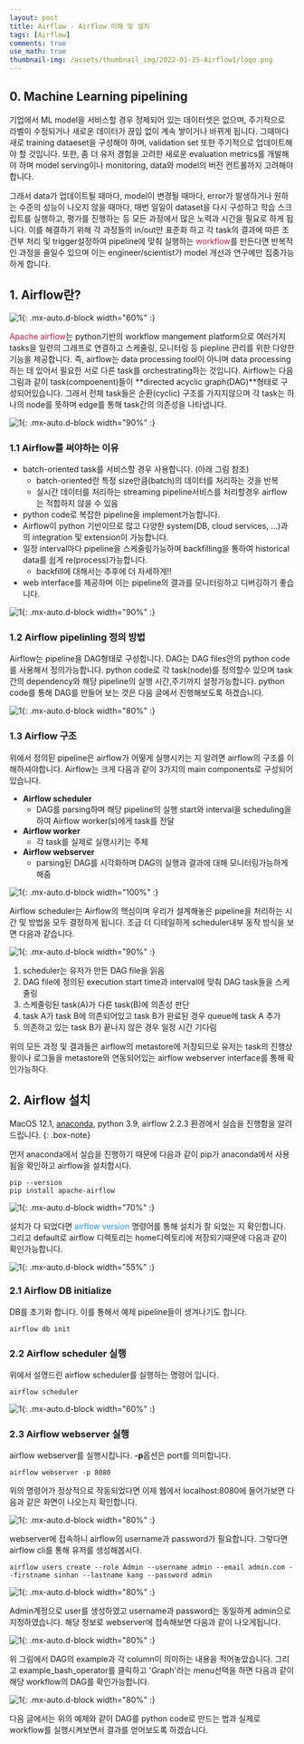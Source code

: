 ```yaml
---
layout: post
title: Airflow - Airflow 이해 및 설치
tags: [Airflow]
comments: true
use_math: true
thumbnail-img: /assets/thumbnail_img/2022-01-25-Airflow1/logo.png
---
```



## 0. Machine Learning pipelining
기업에서 ML model을 서비스할 경우 정제되어 있는 데이터셋은 없으며, 주기적으로 라벨이 수정되거나 새로운 데이터가 끊임 없이 계속 쌓이거나 바뀌게 됩니다. 그때마다 새로 training dataeset을 구성해야 하며, validation set 또한 주기적으로 업데이트해야 할 것입니다. 또한, 좀 더 유저 경험을 고려한 새로운 evaluation metrics를 개발해야 하며 model serving이나 monitoring, data와 model의 버전 컨트롤까지 고려해야합니다. 

그래서 data가 업데이트될 때마다, model이 변경될 때마다, error가 발생하거나 원하는 수준의 성능이 나오지 않을 때마다, 매번 일일이 dataset을 다시 구성하고 학습 스크립트를 실행하고, 평가를 진행하는 등 모든 과정에서 많은 노력과 시간을 필요로 하게 됩니다. 이를 해결하기 위해 각 과정들의 in/out만 표준화 하고 각 task의 결과에 따른 조건부 처리 및 trigger설정하여 pipeline에 맞춰 실행하는 <span style="color:Crimson">workflow</span>를 만든다면 반복적인 과정을 줄일수 있으며 이는 engineer/scientist가 model 개선과 연구에만 집중가능하게 합니다.



## 1. Airflow란?

![1](https://da2so.github.io/assets/post_img/2022-01-25-Airflow1/1.png){: .mx-auto.d-block width="60%" :}

<span style="color:Crimson">Apache airflow</span>는 python기반의 workflow mangement platform으로 여러가지 tasks을 일련의 그래프로 연결하고 스케줄링, 모니터링 등 piepline 관리를 위한 다양한 기능을 제공합니다. 즉, airflow는 data processing tool이 아니며 data processing하는 데 있어서 필요한 서로 다른 task를 orchestrating하는 것입니다. Airflow는 다음 그림과 같이 task(compoenent)들이 **directed acyclic graph(DAG)**형태로 구성되어있습니다. 그래서 전체 task들은 순환(cyclic) 구조를 가지지않으며 각 task는 하나의 node를 뜻하며 edge를 통해 task간의 의존성을 나타냅니다.


![1](https://da2so.github.io/assets/post_img/2022-01-25-Airflow1/2.png){: .mx-auto.d-block width="90%" :}


### 1.1 Airflow를 써야하는 이유

- batch-oriented task를 서비스할 경우 사용합니다. (아래 그림 참조)
  - batch-oriented란 특정 size만큼(batch)의 데이터를 처리하는 것을 반복
  - 실시간 데이터를 처리하는 streaming pipeline서비스를 처리할경우 airflow는 적합하지 않을 수 있음
- python code로 복잡한 pipeline을 implement가능합니다.
- Airflow이 python 기반이므로 많고 다양한 system(DB, cloud services, ...)과의 integration 및 extension이 가능합니다.
- 일정 interval마다 pipeline을 스케줄링가능하며 backfilling을 통하여 historical data를 쉽게 re(process)가능합니다.
  - backfill에 대해서는 추후에 더 자세하게!!
- web interface를 제공하며 이는 pipeline의 결과를 모니터링하고 디버깅하기 좋습니다. 

![1](https://da2so.github.io/assets/post_img/2022-01-25-Airflow1/3.png){: .mx-auto.d-block width="90%" :}



### 1.2 Airflow pipelinling 정의 방법

Airflow는 pipeline을 DAG형태로 구성합니다. DAG는 DAG files안의 python code를 사용해서 정의가능합니다. python code로 각 task(node)를 정의할수 있으며 task간의 dependency와 해당 pipeline의 실행 시간,주기까지 설정가능합니다. python code를 통해 DAG를 만들어 보는 것은 다음 글에서 진행해보도록 하겠습니다.

![1](https://da2so.github.io/assets/post_img/2022-01-25-Airflow1/4.png){: .mx-auto.d-block width="80%" :}


### 1.3 Airflow 구조

위에서 정의된 pipeline은 airflow가 어떻게 실행시키는 지 알려면 airflow의 구조를 이해하셔야합니다. Airflow는 크게 다음과 같이 3가지의 main components로 구성되어있습니다.

- **Airflow scheduler**
  - DAG를 parsing하며 해당 pipeline의 실행 start와 interval을 scheduling을 하여 Airflow worker(s)에게 task를 전달
- **Airflow worker**
  - 각 task를 실제로 실행시키는 주체
- **Airflow webserver**
  - parsing된 DAG를 시각화하며 DAG의 실행과 결과에 대해 모니터링가능하게 해줌


![1](https://da2so.github.io/assets/post_img/2022-01-25-Airflow1/5.png){: .mx-auto.d-block width="100%" :}

Airflow scheduler는 Airflow의 핵심이며 우리가 설계해놓은 pipeline을 처리하는 시간 및 방법을 모두 결정하게 됩니다. 조금 더 디테일하게 scheduler내부 동작 방식을 보면 다음과 같습니다. 

![1](https://da2so.github.io/assets/post_img/2022-01-25-Airflow1/6.png){: .mx-auto.d-block width="90%" :}


1. scheduler는 유저가 만든 DAG file을 읽음
2. DAG file에 정의된 execution start time과 interval에 맞춰 DAG task들을 스케줄링
3. 스케줄링된 task(A)가 다른 task(B)에 의존성 판단
4. task A가 task B에 의존되어있고 task B가 완료된 경우 queue에 task A 추가
5. 의존하고 있는 task B가 끝나지 않은 경우 일정 시간 기다림

위의 모든 과정 및 결과들은 airflow의 metastore에 저장되므로 유저는 task의 진행상황이나 로그들을 metastore와 연동되어있는 airflow webserver interface를 통해 확인가능하다. 

## 2. Airflow 설치 

MacOS 12.1, [anaconda](https://www.anaconda.com/products/individual), python 3.9, airflow 2.2.3 환경에서 실습을 진행함을 알려드립니다.
{: .box-note}

먼저 anaconda에서 실습을 진행하기 때문에 다음과 같이 pip가 anaconda에서 사용됨을 확인하고 airflow을 설치합시다.

```
pip --version
pip install apache-airflow
```
![1](https://da2so.github.io/assets/post_img/2022-01-25-Airflow1/7.png){: .mx-auto.d-block width="70%" :}

설치가 다 되었다면 <span style="color:DodgerBlue">airflow version</span> 명령어를 통해 설치가 잘 되었는 지 확인합니다. 그리고 default로 airflow 디렉토리는 home디렉토리에 저장되기때문에 다음과 같이 확인가능합니다.

![1](https://da2so.github.io/assets/post_img/2022-01-25-Airflow1/8.png){: .mx-auto.d-block width="55%" :}

### 2.1 Airflow DB initialize

DB를 초기화 합니다. 이를 통해서 예제 pipeline들이 생겨나기도 합니다.
```
airflow db init
```

### 2.2 Airflow scheduler 실행

위에서 설명드린 airflow scheduler를 실행하는 명령어 입니다.


```
airflow scheduler
```

![1](https://da2so.github.io/assets/post_img/2022-01-25-Airflow1/12.png){: .mx-auto.d-block width="60%" :}


### 2.3 Airflow webserver 실행

airflow webserver를 실행시킵니다. **-p**옵션은 port를 의미합니다.

```
airflow webserver -p 8080
```

위의 명령어가 정상적으로 작동되었다면 이제 웹에서 localhost:8080에 들어가보면 다음과 같은 화면이 나오는지 확인합니다.

![1](https://da2so.github.io/assets/post_img/2022-01-25-Airflow1/9.png){: .mx-auto.d-block width="80%" :}

webserver에 접속하니 airflow의 username과 password가 필요합니다. 그렇다면 airflow cli를 통해 유저를 생성해봅시다.

```
airflow users create --role Admin --username admin --email admin.com --firstname sinhan --lastname kang --password admin
```
![1](https://da2so.github.io/assets/post_img/2022-01-25-Airflow1/10.png){: .mx-auto.d-block width="80%" :}

Admin계정으로 user를 생성하였고 username과 password는 동일하게 admin으로 지정하였습니다. 해당 정보로 webserver에 접속해보면 다음과 같이 나오게됩니다.

![1](https://da2so.github.io/assets/post_img/2022-01-25-Airflow1/11.png){: .mx-auto.d-block width="80%" :}


위 그림에서 DAG의 example과 각 column이 의미하는 내용을 적어놓았습니다. 그리고 example_bash_operator를 클릭하고 'Graph'라는 menu선택을 하면 다음과 같이 해당 workflow의 DAG를 확인가능합니다.



![1](https://da2so.github.io/assets/post_img/2022-01-25-Airflow1/13.png){: .mx-auto.d-block width="80%" :}


다음 글에서는 위의 예제와 같이 DAG를 python code로 만드는 법과 실제로 workflow를 실행시켜보면서 결과를 얻어보도록 하겠습니다. 





